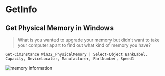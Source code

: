 # GetInfo

## Get Physical Memory in Windows

> What is you wanted to upgrade your memory but didn't want to take your computer apart to find out what kind of memory you have?

`Get-CimInstance Win32_PhysicalMemory | Select-Object BankLabel, Capacity, DeviceLocator, Manufacturer, PartNumber, Speed1`

![memory information](./Screenshot%202025-03-11%20at%2010.05.06 PM.png)

